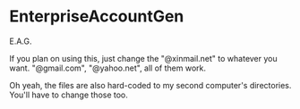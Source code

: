# EnterpriseAccountGen
E.A.G.

If you plan on using this, just change the "@xinmail.net" to whatever you want. "@gmail.com", "@yahoo.net", all of them work.

Oh yeah, the files are also hard-coded to my second computer's directories. You'll have to change those too.
